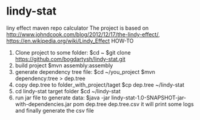 # lindy-stat
liny effect maven repo calculator
The project is based on http://www.johndcook.com/blog/2012/12/17/the-lindy-effect/, https://en.wikipedia.org/wiki/Lindy_Effect
HOW-TO
1. Clone project to some folder:
$cd ~
$git clone https://github.com/bogdartysh/lindy-stat.git
2. build project
$mvn assembly:assembly
3. generate dependency tree file:
$cd ~/you_project
$mvn dependency:tree > dep.tree
4. copy dep.tree to folder_with_project/taget
$cp dep.tree ~/lindy-stat
5. cd lindy-stat target folder
$cd ~/lindy-stat
6. run jar file to generate data:
$java -jar lindy-stat-1.0-SNAPSHOT-jar-with-dependencies.jar pom dep.tree dep.tree.csv
it will print some logs and finally generate the csv file
